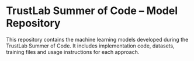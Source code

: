 # TrustLab Summer of Code – Model Repository

This repository contains the machine learning models developed during the TrustLab Summer of Code. It includes implementation code, datasets, training files and usage instructions for each approach.